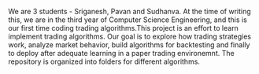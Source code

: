We are 3 students - Sriganesh, Pavan and Sudhanva. At the time of writing this, we are in the third year of Computer Science Engineering, and this is our first time coding trading algorithms.This project is an effort to learn implement trading algorithms. Our goal is to explore how trading strategies work, analyze market behavior, build algorithms for backtesting and finally to deploy after adequate learning in a paper trading environemnt. The repository is organized into folders for different algorithms.
